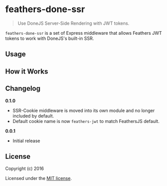 # feathers-done-ssr

> Use DoneJS Server-Side Rendering with JWT tokens.

`feathers-done-ssr` is a set of Express middleware that allows Feathers JWT tokens to work with DoneJS's built-in SSR.

## Usage


## How it Works


## Changelog

__0.1.0__

- SSR-Cookie middleware is moved into its own module and no longer included by default.
- Default cookie name is now `feathers-jwt` to match FeathersJS default.

__0.0.1__

- Initial release

## License

Copyright (c) 2016

Licensed under the [MIT license](LICENSE).
